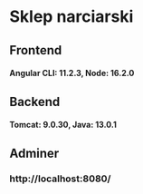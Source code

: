 # Sklep narciarski

## Frontend
#### Angular CLI: 11.2.3, Node: 16.2.0

## Backend
#### Tomcat: 9.0.30, Java: 13.0.1
## Adminer
### http://localhost:8080/

